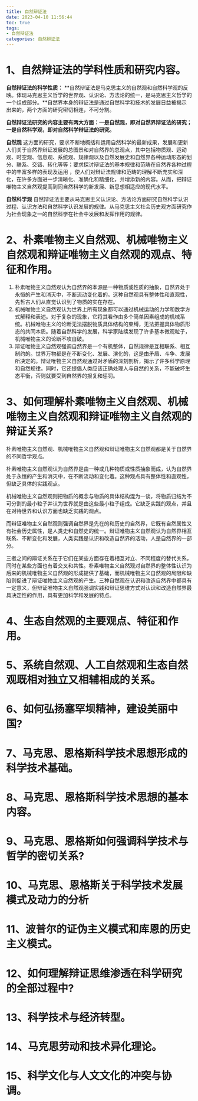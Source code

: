 ```yaml
---
title: 自然辩证法
date: 2023-04-10 11:56:44
toc: true
tags:
- 自然辩证法
categories: 自然辩证法
---
```




# 1、自然辩证法的学科性质和研究内容。

**自然辩证法的科学性质：** **自然辩证法是马克思主义的自然观和自然科学观的反映。体现马克思主义哲学的世界观、认识论、方法论的统一，是马克思主义哲学的一个组成部分。**自然界本身的辩证法是通过自然科学和技术的发展日益被揭示出来的，两个方面的研究密切相连，不可分割。

**自然辩证法研究的内容主要有两大方面：一是自然观，即对自然界辩证法的研究；一是自然科学观，即对自然科学辩证法的研究。**

**自然观** 这方面的研究，要求不断地概括和运用自然科学的最新成果，发展和更新人们关于自然界辩证发展的总图景和对自然界的总观点，其中包括物质观、运动观、时空观、信息观、系统观、规律观以及自然发展史和自然界各种运动形态的划分、联系、交错、转化等等；要求探讨辩证法的基本规律和范畴在自然界各种过程中的丰富多样的表现及运用 ，使人们对辩证法规律和范畴的理解不断充实和深化，在许多方面进一步清晰化、准确化和精细化，并增添新的内容。从而，把辩证唯物主义自然观提高到同自然科学的新发展、新思想相适应的现代水平。

**自然科学观** 自然辩证法主要从马克思主义认识论、方法论方面研究自然科学认识过程、认识方法和自然科学认识发展的规律。从马克思主义社会历史观方面研究作为社会现象之一的自然科学在社会中发展和发挥作用的规律。





# 2、朴素唯物主义自然观、机械唯物主义自然观和辩证唯物主义自然观的观点、特征和作用。



1. 朴素唯物主义自然观认为自然界的本源是一种物质或性质的抽象，自然界处于永恒的产生和消灭中，不断流动变化着的。这种自然观具有整体性和直观性，先哲古人们从直觉认识到了物质的实在存在。
2. 机械唯物主义自然观认为世界上所有现象都可以通过机械运动的力学和数学方式解释和表述。对于复杂的现象，它将其看作由多个简单因素组成的机械系统。机械唯物主义的论断无法摆脱物质具体结构的束缚，无法把握具体物质形态的共同本质。随着自然科学的发展，科学家陆续发现了许多基本微观粒子，机械唯物主义的论断不攻自破。
3. 辩证唯物主义自然观强调自然界是一个有机整体，自然规律是互相联系、相互制约的。世界万物都是在不断变化、发展、演化的，这是由矛盾、斗争、发展所决定的。辩证唯物主义自然观通过对矛盾的深刻剖析，揭示了许多科学原理和自然规律。同时，它还提倡人类应该正确处理人与自然的关系，不能破坏生态平衡，否则就要受到自然界的报复和惩罚。

# 3、如何理解朴素唯物主义自然观、机械唯物主义自然观和辩证唯物主义自然观的辩证关系?

朴素唯物主义自然观、机械唯物主义自然观和辩证唯物主义自然观都是关于自然界的不同哲学观点。

朴素唯物主义自然观认为自然界是由一种或几种物质或性质抽象而成，认为自然界处于永恒的产生和消灭中，在不断流动和变化着。这种观点具有整体性和直观性，但缺乏具体的实践观点。

机械唯物主义自然观则把物质的概念与物质的具体结构混为一谈，将物质归结为不可分割的最小粒子并认为世界就是由这些最小粒子组成。它缺乏实践的观点，并且在对待世界和认识方面也缺乏实践的观点。

而辩证唯物主义自然观则强调自然界是先在的和历史的自然界，它既有自然属性又有社会历史属性，是人类史和自然史的统一。辩证唯物主义自然观认为自然界相互联系、不断变化和发展，人类实践是认识和改造自然界的活动，人是自然界的一部分。

三者之间的辩证关系在于它们在某些方面存在着相互对立、不同程度的替代关系，同时在某些方面也有着交叉和共性。朴素唯物主义自然观对自然界的整体性认识为后来的机械唯物主义自然观的形成提供了基础，而机械唯物主义自然观的局限和缺陷则促进了辩证唯物主义自然观的产生。三种自然观在认识和改造自然界中都具有一定意义，但辩证唯物主义自然观强调实践和辩证思维方式对认识和改造自然界最具决定性的作用，具有更加科学和发展的特点。

# 4、生态自然观的主要观点、特征和作用。



# 5、系统自然观、人工自然观和生态自然观既相对独立又相辅相成的关系。





# 6、如何弘扬塞罕坝精神，建设美丽中国?



# 7、马克思、恩格斯科学技术思想形成的科学技术基础。



# 8、马克思、恩格斯科学技术思想的基本内容。



# 9、马克思、恩格斯如何强调科学技术与哲学的密切关系?



# 10、马克思、恩格斯关于科学技术发展模式及动力的分析



# 11、波普尔的证伪主义模式和库恩的历史主义模式。



# 12、如何理解辩证思维渗透在科学研究的全部过程中?



# 13、科学技术与经济转型。





# 14、马克思劳动和技术异化理论。





# 15、科学文化与人文文化的冲突与协调。

